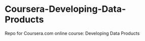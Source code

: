 Coursera-Developing-Data-Products
=================================

Repo for Coursera.com online course: Developing Data Products
